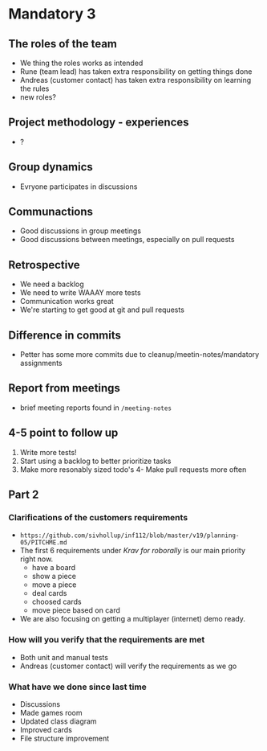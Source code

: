 # Mandatory 3
## The roles of the team
* We thing the roles works as intended
* Rune (team lead) has taken extra responsibility on getting things done
* Andreas (customer contact) has taken extra responsibility on learning the rules
* new roles?

## Project methodology - experiences
* ?

## Group dynamics
* Evryone participates in discussions

## Communactions
* Good discussions in group meetings
* Good discussions between meetings, especially on pull requests

## Retrospective
* We need a backlog
* We need to write WAAAY more tests
* Communication works great
* We're starting to get good at git and pull requests

## Difference in commits
* Petter has some more commits due to cleanup/meetin-notes/mandatory assignments

## Report from meetings
* brief meeting reports found in `/meeting-notes`

## 4-5 point to follow up
1. Write more tests!
2. Start using a backlog to better prioritize tasks
3. Make more resonably sized todo's
4- Make pull requests more often

## Part 2
### Clarifications of the customers requirements
* `https://github.com/sivhollup/inf112/blob/master/v19/planning-05/PITCHME.md`
* The first 6 requirements under *Krav for roborally* is our main priority right now.
    * have a board
    * show a piece
    * move a piece
    * deal cards
    * choosed cards
    * move piece based on card
* We are also focusing on getting a multiplayer (internet) demo ready.

### How will you verify that the requirements are met
* Both unit and manual tests
* Andreas (customer contact) will verify the requirements as we go

### What have we done since last time
* Discussions
* Made games room
* Updated class diagram
* Improved cards
* File structure improvement
